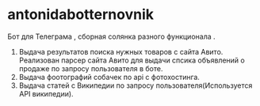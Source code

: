 # antonidabotternovnik
Бот для Телеграма , сборная солянка разного функционала .
1. Выдача результатов поиска нужных товаров с сайта Авито. 
 Реализован парсер сайта Авито для выдачи спсика объявлений о продаже по запросу пользователя в боте.
2. Выдача фоотографий собачек по api с фотохостинга.
3. Выдача статей с Википедии по запросу пользователя(Используется API википедии). 
